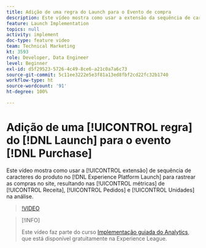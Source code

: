 ```yaml
---
title: Adição de uma regra do Launch para o Evento de compra
description: Este vídeo mostra como usar a extensão da sequência de caracteres do produto no Launch para rastrear compras no site, resultando nas métricas de Receita, Pedidos e Unidades na sua análise.
feature: Launch Implementation
topics: null
activity: implement
doc-type: feature video
team: Technical Marketing
kt: 3593
role: Developer, Data Engineer
level: Beginner
exl-id: d5f29523-5726-4c49-8ce6-a21c0a7a6c73
source-git-commit: 5c11ee3222e5e3f81a13ed8fbf2cd22fc32b1740
workflow-type: ht
source-wordcount: '91'
ht-degree: 100%

---
```


# Adição de uma [!UICONTROL regra] do [!DNL Launch] para o evento [!DNL Purchase]

Este vídeo mostra como usar a [!UICONTROL extensão] de sequência de caracteres do produto no [!DNL Experience Platform Launch] para rastrear as compras no site, resultando nas [!UICONTROL métricas] de [!UICONTROL Receita], [!UICONTROL Pedidos] e [!UICONTROL Unidades] na análise.

>[!VIDEO](https://video.tv.adobe.com/v/28766/?quality=12)

>[!INFO]
>
> Este vídeo faz parte do curso [Implementação guiada do Analytics](https://experienceleague.adobe.com/?recommended=Analytics-D-1-2019.1), que está disponível gratuitamente na Experience League.